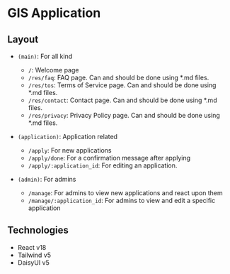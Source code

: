 # GIS Application

## Layout

- `(main)`: For all kind
  - `/`: Welcome page
  - `/res/faq`: FAQ page. Can and should be done using *.md files.
  - `/res/tos`: Terms of Service page. Can and should be done using *.md files.
  - `/res/contact`: Contact page. Can and should be done using *.md files.
  - `/res/privacy`: Privacy Policy page. Can and should be done using *.md files.

- `(application)`: Application related
  - `/apply`: For new applications
  - `/apply/done`: For a confirmation message after applying
  - `/apply/:application_id`: For editing an application.

- `(admin)`: For admins
  - `/manage`: For admins to view new applications and react upon them
  - `/manage/:application_id`: For admins to view and edit a specific application

## Technologies
- React v18
- Tailwind v5
- DaisyUI v5